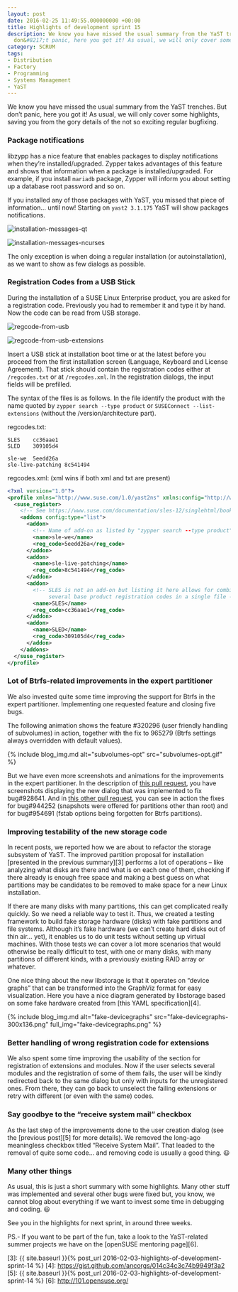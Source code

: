 ```yaml
---
layout: post
date: 2016-02-25 11:49:55.000000000 +00:00
title: Highlights of development sprint 15
description: We know you have missed the usual summary from the YaST trenches. But
  don&#8217;t panic, here you got it! As usual, we will only cover some highlights.
category: SCRUM
tags:
- Distribution
- Factory
- Programming
- Systems Management
- YaST
---
```


We know you have missed the usual summary from the YaST trenches. But
don’t panic, here you got it! As usual, we will only cover some
highlights, saving you from the gory details of the not so exciting
regular bugfixing.

### Package notifications

libzypp has a nice feature that enables packages to display
notifications when they’re installed/upgraded. Zypper takes advantages
of this feature and shows that information when a package is
installed/upgraded. For example, if you install `mariadb` package,
Zypper will inform you about setting up a database root password and so
on.

If you installed any of those packages with YaST, you missed that piece
of information… until now! Starting on `yast2 3.1.175` YaST will show
packages notifications.

![installation-messages-qt](https://cloud.githubusercontent.com/assets/15836/13257232/e7e23058-da45-11e5-8e7d-b116f47c686c.png)

![installation-messages-ncurses](https://cloud.githubusercontent.com/assets/15836/13257235/ea6ecade-da45-11e5-91ff-579cb257b859.png)

The only exception is when doing a regular installation (or
autoinstallation), as we want to show as few dialogs as possible.

### Registration Codes from a USB Stick

During the installation of a SUSE Linux Enterprise product, you are
asked for a registration code. Previously you had to remember it and
type it by hand. Now the code can be read from USB storage.

![regcode-from-usb](https://cloud.githubusercontent.com/assets/102056/13245125/4e0bf5de-da0b-11e5-839a-9d8d70052149.png)

![regcode-from-usb-extensions](https://cloud.githubusercontent.com/assets/102056/13255345/127cc83c-da46-11e5-97b5-bc6365361cfd.png)

Insert a USB stick at installation boot time or at the latest before you
proceed from the first installation screen (Language, Keyboard and
License Agreement). That stick should contain the registration codes
either at `/regcodes.txt` or at `/regcodes.xml`. In the registration
dialogs, the input fields will be prefilled.

The syntax of the files is as follows. In the file identify the product
with the name quoted by `zypper search --type product` or `SUSEConnect
--list-extensions` (without the /version/architecture part).

regcodes.txt:

```
SLES    cc36aae1
SLED    309105d4

sle-we  5eedd26a
sle-live-patching 8c541494
```

regcodes.xml: (xml wins if both xml and txt are present)

```xml
<?xml version="1.0"?>
<profile xmlns="http://www.suse.com/1.0/yast2ns" xmlns:config="http://www.suse.com/1.0/configns">
  <suse_register>
    <!-- See https://www.suse.com/documentation/sles-12/singlehtml/book_autoyast/book_autoyast.html#CreateProfile.Register.Extension -->
    <addons config:type="list">
      <addon>
        <!-- Name of add-on as listed by "zypper search --type product" -->
        <name>sle-we</name>
        <reg_code>5eedd26a</reg_code>
      </addon>
      <addon>
        <name>sle-live-patching</name>
        <reg_code>8c541494</reg_code>
      </addon>
      <addon>
        <!-- SLES is not an add-on but listing it here allows for combining
             several base product registration codes in a single file -->
        <name>SLES</name>
        <reg_code>cc36aae1</reg_code>
      </addon>
      <addon>
        <name>SLED</name>
        <reg_code>309105d4</reg_code>
      </addon>
    </addons>
  </suse_register>
</profile>
```

### Lot of Btrfs-related improvements in the expert partitioner

We also invested quite some time improving the support for Btrfs in the
expert partitioner. Implementing one requested feature and closing five
bugs.

The following animation shows the feature #320296 (user friendly
handling of subvolumes) in action, together with the fix to 965279
(Btrfs settings always overridden with default values).

{% include blog_img.md alt="subvolumes-opt" src="subvolumes-opt.gif" %}

But we have even more screenshots and animations for the improvements in
the expert partitioner. In the description of [this pull request][1],
you have screenshots displaying the new dialog that was implemented to
fix bug#928641. And in [this other pull request][2], you can see in
action the fixes for bug#944252 (snapshots were offered for partitions
other than root) and for bug#954691 (fstab options being forgotten for
Btrfs partitions).

### Improving testability of the new storage code

In recent posts, we reported how we are about to refactor the storage
subsystem of YaST. The improved partition proposal for installation
[presented in the previous summary][3] performs a lot of operations –
like analyzing what disks are there and what is on each one of them,
checking if there already is enough free space and making a best guess
on what partitions may be candidates to be removed to make space for a
new Linux installation.

If there are many disks with many partitions, this can get complicated
really quickly. So we need a reliable way to test it. Thus, we created a
testing framework to build fake storage hardware (disks) with fake
partitions and file systems. Although it’s fake hardware (we can’t
create hard disks out of thin air… yet), it enables us to do unit tests
without setting up virtual machines. With those tests we can cover a lot
more scenarios that would otherwise be really difficult to test, with
one or many disks, with many partitions of different kinds, with a
previously existing RAID array or whatever.

One nice thing about the new libstorage is that it operates on “device
graphs” that can be transformed into the GraphViz format for easy
visualization. Here you have a nice diagram generated by libstorage
based on some fake hardware created from [this YAML specification][4].

{% include blog_img.md alt="fake-devicegraphs"
src="fake-devicegraphs-300x136.png" full_img="fake-devicegraphs.png" %}

### Better handling of wrong registration code for extensions

We also spent some time improving the usability of the section for
registration of extensions and modules. Now if the user selects several
modules and the registration of some of them fails, the user will be
kindly redirected back to the same dialog but only with inputs for the
unregistered ones. From there, they can go back to unselect the failing
extensions or retry with different (or even with the same) codes.

### Say goodbye to the “receive system mail” checkbox

As the last step of the improvements done to the user creation dialog
(see the [previous post][5] for more details). We removed the long-ago
meaningless checkbox titled “Receive System Mail”. That leaded to the
removal of quite some code… and removing code is usually a good thing. :smiley:

### Many other things

As usual, this is just a short summary with some highlights. Many other
stuff was implemented and several other bugs were fixed but, you know,
we cannot blog about everything if we want to invest some time in
debugging and coding. :smiley:

See you in the highlights for next sprint, in around three weeks.

PS.- If you want to be part of the fun, take a look to the YaST-related
summer projects we have on the [openSUSE mentoring page][6].



[1]: https://github.com/yast/yast-storage/pull/190
[2]: https://github.com/yast/yast-storage/pull/186
[3]: {{ site.baseurl }}{% post_url 2016-02-03-highlights-of-development-sprint-14 %}
[4]: https://gist.github.com/ancorgs/014c34c3c74b9949f3a2
[5]: {{ site.baseurl }}{% post_url 2016-02-03-highlights-of-development-sprint-14 %}
[6]: http://101.opensuse.org/
